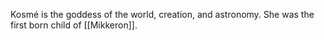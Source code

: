 Kosmé is the goddess of the world, creation, and astronomy. She was the first born child of [[Mikkeron]]. 
